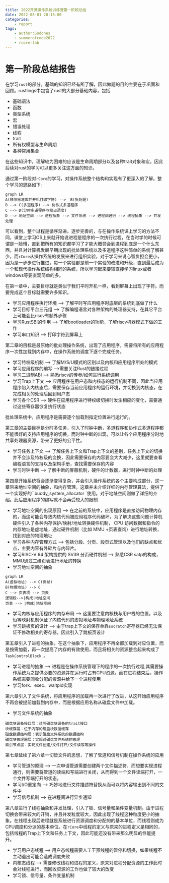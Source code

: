 ```yaml
---
title: 2022开源操作系统训练营第一阶段总结
date: 2022-08-01 20:15:00
categories:
    - report
tags:
    - author:Godones
    - summerofcode2022
    - rcore-lab
---
```


# 第一阶段总结报告

<!-- more -->

在学习`rust`的部分，基础的知识已经有所了解，因此做题的目的主要在于巩固和回顾。rustlings中包含了rust的大部分基础内容，包括

- 基础语法
- 函数
- 类型系统
- 宏
- 错误处理
- 线程
- trait
- 所有权模型与生命周期
- 各种常用集合

在这些知识中，理解较为困难的应该是生命周期部分以及各种trait对象和宏，因此后续对rust的学习可以更多关注这方面的知识。

通过第一阶段对`rCore`的学习，对操作系统整个结构和实现有了更深入的了解。整个学习的思路如下:

```mermaid
graph LR
A(移除标准库并开机打印字符) -->  B(批处理)
B --> C(多道程序) --> 协作式多道程序
C --> D(分时多道程序与抢占调度)
D --> 地址空间 --> 进程抽象 --> 文件系统 --> 进程间通行 --> 线程抽象 --> 并发处理
```

可以看到，整个过程是循序渐进。逐步完善的，与在操作系统课上学习的方法不同，课堂上学习OS上来就开始说进程是程序的一次执行过程，在当时学的时候可谓是一脸懵，直到把所有的知识都学习了才能大概领会到进程到底是一个什么东西，并且对计算机发展早期出现的批处理系统以及多道程序这种简单的系统了解甚少，而`rCore`从操作系统的发展来进行组织实验，对于学习来说心智负担会更小，因为是一步步进行推进，每一个实验都是前一个实验的改进和升级，直到最后成为一个和现代操作系统结构相同的系统，所以学习起来要较直接学习linux或者windows等要直观简单的多。

在第一章中，主要目标就是类似于我们平时开机一样，看到屏幕上出现了字符。而要完成这个目标就需要许多知识。

- 学习应用程序执行环境 --> 了解平时写应用程序时底层的系统到底做了什么
- 学习目标平台三元组 --> 了解编程语言对各种架构的处理器支持，在其它平台上可能会比riscv有额外步骤
- 学习RustSBI的作用 --> 了解bootloader的功能，了解riscv机器模式下做的工作
- 学习串口知识 --> 打印字符到屏幕上

第二章的目标是最原始的批处理操作系统，出现了应用程序，需要将所有的应用程序一次性加载到内存中，在操作系统的调度下逐个完成任务。

- 学习特权级机制 --> 了解M/S/U模式的区别以及内核和应用程序所处的模式
- 学习应用程序的编写 -->需要关注Rust的链接过程
- 学习二进制ABI --> 熟悉riscv的传参/如何进行系统调用
- 学习Trap上下文 --> 应用程序在用户态和内核态的运行机制不同，因此当应用程序陷入内核态后，需要保存当前应用程序的运行环境，并切换到内核态，在完成相关的处理后回到用户态
- 学习各个CSR --> 硬件在应用程序进行特权级切换时发生相应的变化，需要通过这些寄存器恢复执行状态

批处理系统中，应用程序是需要逐个加载到指定位置进行运行的。

第三章的主要目标是分时多任务，引入了时钟中断，多道程序和协作式多道程序都不能很好的支持应用程序的切换，而时钟中断的出现，可以让各个应用程序分时地共享处理器资源，带来了更好的公平性。

- 学习任务上下文 --> 了解任务上下文和Trap上下文的差别，任务上下文的切换并不会涉及特权级的变换，因此需要保存的内容要会大大减少，这里就要查看编程语言的支持以及架构手册，查找需要保存的内容
- 学习时钟中断 --> 了解中断的屏蔽机制，硬件的计数器，进行时钟中断的处理



第四章开始系统将会逐渐变得复杂，并会引入操作系统的各个主要构成部分，这一章带来地址空间的抽象，和内存管理。这章并未介绍详细的内存管理算法，提供了一个实现好的``buddy_system_allocator `使用。对于地址空间则做了详细的介绍。此后应用程序的编写就不会再受较大的限制

- 学习地址空间的出现原因 --> 在之前的系统中，应用程序是直接访问物理内存的，而这可能会导致内核代码被应用程序代码破坏，为了解决这些问题计算机硬件引入了各种内存保护/映射/地址转换硬件机制， CPU 访问数据和指令的内存地址是虚地址，通过硬件机制（比如 MMU +页表查询）进行地址转换，找到对应的物理地址
- 学习各种内存管理方式 --> 包括分段、分页、段页式管理以及他们的缺点和优点，主要内容有外碎片与内碎片。
- 学习RISC-V 64 架构提供的 SV39 分页硬件机制 --> 熟悉CSR satp的构成，MMU通过三级页表进行地址的转换
- 学习地址空间的抽象 

```mermaid
graph LR
A(虚拟地址) --> C(页帧)
B(物理地址) --> C
C --> 页表项 --> 页表 
逻辑段-->|构成|地址空间
页表 --> |构成|地址空间
```

- 学习内核与应用程序的内存布局 -->  这里要注意内核栈与用户栈的位置，以及恒等映射机制保证了内核代码的虚拟地址与物理地址系统
- 学习跳板页的设计 --> 由于trap上下文的保存单靠`sscratch`寄存器已经无法保证不修改相关的寄存器，因此引入了跳板页设计



第五章引入了进程的抽象，在这个抽象下，应用程序不再全部加载到对应位置，而是按需加载，再一次提高了内存的有效使用，而且将相关的资源整合起来构成了`TaskControlBlock `。

- 学习进程的抽象 -->  进程是在操作系统管理下的程序的一次执行过程,其需要操作系统为之提供必要的资源并在运行时占有CPU资源，而在进程结束后，操作系统需要回收分配的资源并给下一个进程使用
- 学习fork、exec、waitpid实现

第六章引入了文件系统，将应用程序的加载再一次进行了改进，从这开始应用程序不再会被提前加载到内存中，而是根据应用名称从磁盘文件中加载。

- 学习文件系统的抽象

```
磁盘块设备接口层：读写磁盘块设备的trait接口
块缓存层：位于内存的磁盘块数据缓存
磁盘数据结构层：表示磁盘文件系统的数据结构
磁盘块管理器层：实现对磁盘文件系统的管理
索引节点层：实现文件创建/文件打开/文件读写等操作
```

第七章延续了第六章一切皆文件的思想，了解了管道和信号机制在操作系统的应用

- 学习管道的原理 --> 一次申请管道需要创建两个文件描述符，而想要实现进程通行，则需要将管道的读端和写端进行关闭，从而得到一个文件读端打开，一个文件写端打开的状态。
- 学习I/O重定向 --> 巧妙地进行文件描述符替换从而可以将内容输出到不同的文件中
- 学习信号机制 -->  在进程间进行异步通知

第八章进行了线程抽象和并发处理，引入了锁、信号量和条件变量机制。由于进程切换会带来较大的开销，并且并发粒度较大，因此出现了线程这种粒度更小的抽象。在线程出现后进程就是系统进行资源调度和分配的的基本单位，而线程则成为CPU调度和分派的基本单位。在`rCore`中线程的定义与原来的进程定义是相同的，包括线程的Trap上下文和任务上下文，因此可能还没有带来那么明显的性能提升。

- 学习用户态线程 --> 用户态线程需要人工干预线程的暂停和切换，如果线程不主动退出可能会造成调度失败
- 内核态线程 --> 需要修改线程和进程的定义，原来对进程分配资源的工作此时会对线程进行，而回收资源的工作也做了较大的改变
- 学习锁、信号量、条件变量机制
